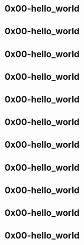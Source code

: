 # 0x00-hello_world 
# 0x00-hello_world 
# 0x00-hello_world 
# 0x00-hello_world 
# 0x00-hello_world 
# 0x00-hello_world 
# 0x00-hello_world 
# 0x00-hello_world 
# 0x00-hello_world 
# 0x00-hello_world 
# 0x00-hello_world 
